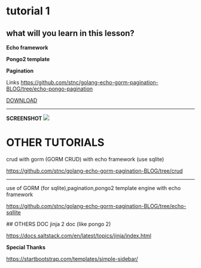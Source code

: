 # tutorial 1 

## what will you learn in this lesson?

<strong>Echo framework </strong>

<strong> Pongo2 template </strong>

<strong>Pagination</strong>

Links
https://github.com/stnc/golang-echo-gorm-pagination-BLOG/tree/echo-pongo-pagination

<a href="https://github.com/stnc/golang-echo-gorm-pagination-BLOG/archive/echo-pongo-pagination.zip">DOWNLOAD</a>

<hr>
<strong> SCREENSHOT </strong>
<img  src="https://raw.githubusercontent.com/stnc/golang-echo-gorm-pagination-BLOG/echo-pongo-pagination/src.png">




# OTHER TUTORIALS

crud with gorm (GORM CRUD) with echo framework (use sqlite) 

https://github.com/stnc/golang-echo-gorm-pagination-BLOG/tree/crud

<hr>
use of GORM (for sqlite),pagination,pongo2 template engine  with echo framework

https://github.com/stnc/golang-echo-gorm-pagination-BLOG/tree/echo-sqllite

## OTHERS DOC 
jinja 2 doc  (like pongo 2)

https://docs.saltstack.com/en/latest/topics/jinja/index.html


<strong> Special Thanks </strong>

https://startbootstrap.com/templates/simple-sidebar/
